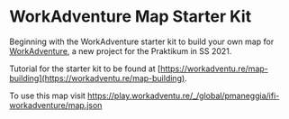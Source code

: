 # WorkAdventure Map Starter Kit

Beginning with the WorkAdventure starter kit to build your own map for [WorkAdventure](https://workadventu.re), a new project for the Praktikum in SS 2021.

Tutorial for the starter kit to be found at [https://workadventu.re/map-building](https://workadventu.re/map-building).

To use this map visit https://play.workadventu.re/_/global/pmaneggia/ifi-workadventure/map.json
